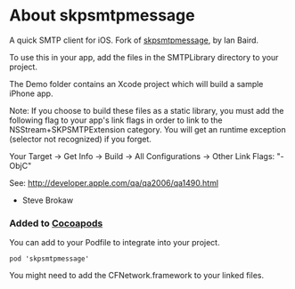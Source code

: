# About skpsmtpmessage

A quick SMTP client for iOS. Fork of [skpsmtpmessage](http://code.google.com/p/skpsmtpmessage/), by Ian Baird.

To use this in your app, add the files in the SMTPLibrary directory to your project.

The Demo folder contains an Xcode project which will build a sample iPhone app.

Note: If you choose to build these files as a static library, you must add the following flag to your app's link flags in order to link to the NSStream+SKPSMTPExtension category. You will get an runtime exception (selector not recognized) if you forget. 
   
   Your Target -> Get Info -> Build -> All Configurations -> Other Link Flags: "-ObjC"
   
   See: http://developer.apple.com/qa/qa2006/qa1490.html

- Steve Brokaw

### Added to [Cocoapods](http://cocoapods.org/)

You can add to your Podfile to integrate into your project. 

    pod 'skpsmtpmessage'

You might need to add the CFNetwork.framework to your linked files. 


